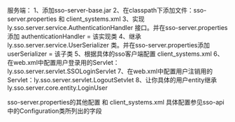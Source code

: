 服务端：
1、添加sso-server-base.jar
2、在classpath下添加文件：sso-server.properties 和 client_systems.xml
3、实现ly.sso.server.service.AuthenticationHandler 接口。并在sso-server.properties添加 authenticationHandler = 该实现类
4、继承ly.sso.server.service.UserSerializer 类。并在sso-server.properties添加 userSerializer = 该子类
5、根据具体的sso客户端配置 client_systems.xml
6、在web.xml中配置用户登录用的Servlet：ly.sso.server.servlet.SSOLoginServlet
7、在web.xml中配置用户注销用的Servlet：ly.sso.server.servlet.LogoutSetvlet
8、让你具体的用户entity继承 ly.sso.server.core.entity.LoginUser

sso-server.properties的其他配置 和 client_systems.xml 具体配置参见sso-api中的Configuration类所列出的字段
